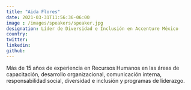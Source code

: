 ```yaml
---
title: "Aida Flores"
date: 2021-03-31T11:56:36-06:00
image : /images/speakers/speaker.jpg
designation: Líder de Diversidad e Inclusión en Accenture México
country: 
twitter: 
linkedin: 
github: 
---
```


Más de 15 años de experiencia en Recursos Humanos en las áreas de capacitación, desarrollo organizacional, comunicación interna, responsabilidad social, diversidad e inclusión y programas de liderazgo.  
